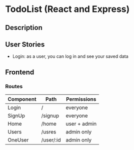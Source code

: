 # TodoList (React and Express)

## Description

## User Stories
- Login: as a user, you can log in and see your saved data

## Frontend

### Routes
Component     |     Path    |  Permissions
------------- | ----------- | ------------
Login         | /           | everyone
SignUp        | /signup     | everyone
Home          | /home       | user + admin 
Users         | /usres      | admin only 
OneUser       | /user/:id   | admin only 


